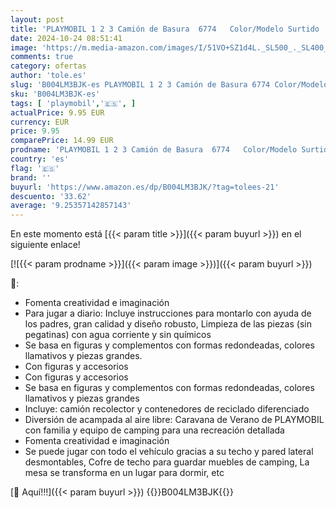```yaml
---
layout: post
title: 'PLAYMOBIL 1 2 3 Camión de Basura  6774   Color/Modelo Surtido  20 8 x 16 0 x 8 9'
date: 2024-10-24 08:51:41
image: 'https://m.media-amazon.com/images/I/51VO+SZ1d4L._SL500_._SL400_.jpg'
comments: true
category: ofertas
author: 'tole.es'
slug: 'B004LM3BJK-es PLAYMOBIL 1 2 3 Camión de Basura 6774 Color/Modelo Surtido...'
sku: 'B004LM3BJK-es'
tags: [ 'playmobil','🇪🇸', ]
actualPrice: 9.95 EUR
currency: EUR
price: 9.95
comparePrice: 14.99 EUR
prodname: 'PLAYMOBIL 1 2 3 Camión de Basura  6774   Color/Modelo Surtido  20 8 x 16 0 x 8 9'
country: 'es'
flag: '🇪🇸'
brand: ''
buyurl: 'https://www.amazon.es/dp/B004LM3BJK/?tag=tolees-21'
descuento: '33.62'
average: '9.25357142857143'
---
```


En este momento está [{{< param title >}}]({{< param buyurl >}}) en el siguiente enlace!

[![{{< param prodname >}}]({{< param image >}})]({{< param buyurl >}})

🔎:

- Fomenta creatividad e imaginación
- Para jugar a diario: Incluye instrucciones para montarlo con ayuda de los padres, gran calidad y diseño robusto, Limpieza de las piezas (sin pegatinas) con agua corriente y sin químicos
- Se basa en figuras y complementos con formas redondeadas, colores llamativos y piezas grandes.
- Con figuras y accesorios
- Con figuras y accesorios
- Se basa en figuras y complementos con formas redondeadas, colores llamativos y piezas grandes
- Incluye: camión recolector y contenedores de reciclado diferenciado
- Diversión de acampada al aire libre: Caravana de Verano de PLAYMOBIL con familia y equipo de camping para una recreación detallada
- Fomenta creatividad e imaginación
- Se puede jugar con todo el vehículo gracias a su techo y pared lateral desmontables, Cofre de techo para guardar muebles de camping, La mesa se transforma en un lugar para dormir, etc

[🛒 Aquí!!!]({{< param buyurl >}})
{{<world>}}B004LM3BJK{{</world>}}
